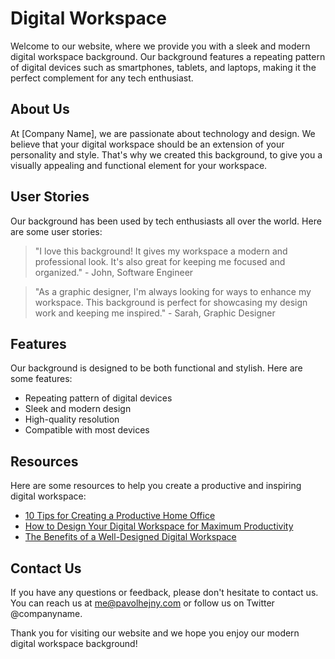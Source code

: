 <!--font:Exo 2-->

# Digital Workspace

Welcome to our website, where we provide you with a sleek and modern digital workspace background. Our background features a repeating pattern of digital devices such as smartphones, tablets, and laptops, making it the perfect complement for any tech enthusiast.

## About Us

At [Company Name], we are passionate about technology and design. We believe that your digital workspace should be an extension of your personality and style. That's why we created this background, to give you a visually appealing and functional element for your workspace.

## User Stories

Our background has been used by tech enthusiasts all over the world. Here are some user stories:

> "I love this background! It gives my workspace a modern and professional look. It's also great for keeping me focused and organized." - John, Software Engineer

> "As a graphic designer, I'm always looking for ways to enhance my workspace. This background is perfect for showcasing my design work and keeping me inspired." - Sarah, Graphic Designer

## Features

Our background is designed to be both functional and stylish. Here are some features:

-   Repeating pattern of digital devices
-   Sleek and modern design
-   High-quality resolution
-   Compatible with most devices

## Resources

Here are some resources to help you create a productive and inspiring digital workspace:

-   [10 Tips for Creating a Productive Home Office](#)
-   [How to Design Your Digital Workspace for Maximum Productivity](#)
-   [The Benefits of a Well-Designed Digital Workspace](#)

## Contact Us

If you have any questions or feedback, please don't hesitate to contact us. You can reach us at me@pavolhejny.com or follow us on Twitter @companyname.

Thank you for visiting our website and we hope you enjoy our modern digital workspace background!

<!--

Write me content for website with wallpaper which alt text is:

"A wallpaper featuring a repeating pattern of sleek and modern digital devices, such as smartphones, tablets, and laptops."

The name/title of the page should not be 1:1 copy of the alt text but rather a real content of the website which is using this wallpaper.

- Use markdown format
- Start with heading
- Heading should be short and concise
- The content should look like a real website
- The website should not be about the wallpaper, wallpaper is just a related background
- Heading should be contain work "wallpaper" or "background"
- Include real sections like references, contact, user stories, etc. use things relevant to the page purpose.
- Feel free to use structure like headings, bullets, numbering, blockquotes, paragraphs, horizontal lines, etc.
- You can use formatting like bold or _italic_
- You can include UTF-8 emojis
- Links should be only #hash anchors (and you can refer to the document itself)
- Do not include images


---


# Digital Workspace Wallpaper

Welcome to our website, where we provide you with a sleek and modern digital workspace wallpaper. Our wallpaper features a repeating pattern of digital devices such as smartphones, tablets, and laptops, making it the perfect background for any tech enthusiast.

## About Us

At [Company Name], we are passionate about technology and design. We believe that your digital workspace should be an extension of your personality and style. That's why we created this wallpaper, to give you a background that is both functional and stylish.

## User Stories

Our wallpaper has been used by tech enthusiasts all over the world. Here are some user stories:

> "I love this wallpaper! It's the perfect background for my work laptop. It makes me feel like I'm in a futuristic world." - John, Software Engineer

> "As a graphic designer, I'm always looking for inspiration. This wallpaper is not only inspiring but also functional. It helps me stay organized and focused." - Sarah, Graphic Designer

## Features

Our wallpaper is designed to be both functional and stylish. Here are some features:

- Repeating pattern of digital devices
- Sleek and modern design
- High-quality resolution
- Compatible with most devices

## References

Here are some references to articles about the importance of having a good digital workspace:

- [Why Your Digital Workspace Is Important](#)
- [How to Create a Productive Digital Workspace](#)
- [The Benefits of a Good Digital Workspace](#)

## Contact Us

If you have any questions or feedback, please don't hesitate to contact us. You can reach us at me@pavolhejny.com or follow us on Twitter @companyname.

Thank you for visiting our website and we hope you enjoy our digital workspace wallpaper!


---


Heading should not include word "wallpaper". The website should not be about the wallpaper itself, wallpaper is just a related background, rewrite whole content.


---


# Modern Digital Workspace

Welcome to our website, where we provide you with a sleek and modern digital workspace background. Our background features a repeating pattern of digital devices such as smartphones, tablets, and laptops, making it the perfect complement for any tech enthusiast.

## About Us

At [Company Name], we are passionate about technology and design. We believe that your digital workspace should be an extension of your personality and style. That's why we created this background, to give you a visually appealing and functional element for your workspace.

## User Stories

Our background has been used by tech enthusiasts all over the world. Here are some user stories:

> "I love this background! It gives my workspace a modern and professional look. It's also great for keeping me focused and organized." - John, Software Engineer

> "As a graphic designer, I'm always looking for ways to enhance my workspace. This background is perfect for showcasing my design work and keeping me inspired." - Sarah, Graphic Designer

## Features

Our background is designed to be both functional and stylish. Here are some features:

- Repeating pattern of digital devices
- Sleek and modern design
- High-quality resolution
- Compatible with most devices

## Resources

Here are some resources to help you create a productive and inspiring digital workspace:

- [10 Tips for Creating a Productive Home Office](#)
- [How to Design Your Digital Workspace for Maximum Productivity](#)
- [The Benefits of a Well-Designed Digital Workspace](#)

## Contact Us

If you have any questions or feedback, please don't hesitate to contact us. You can reach us at me@pavolhejny.com or follow us on Twitter @companyname.

Thank you for visiting our website and we hope you enjoy our modern digital workspace background!

-->
